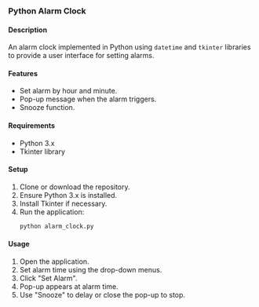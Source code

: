### Python Alarm Clock

#### Description
An alarm clock implemented in Python using `datetime` and `tkinter` libraries to provide a user interface for setting alarms.

#### Features
- Set alarm by hour and minute.
- Pop-up message when the alarm triggers.
- Snooze function.

#### Requirements
- Python 3.x
- Tkinter library

#### Setup
1. Clone or download the repository.
2. Ensure Python 3.x is installed.
3. Install Tkinter if necessary.
4. Run the application:
    ```sh
    python alarm_clock.py
    ```

#### Usage
1. Open the application.
2. Set alarm time using the drop-down menus.
3. Click "Set Alarm".
4. Pop-up appears at alarm time.
5. Use "Snooze" to delay or close the pop-up to stop.
